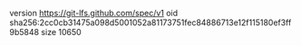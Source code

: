 version https://git-lfs.github.com/spec/v1
oid sha256:2cc0cb31475a098d5001052a81173751fec84886713e12f115180ef3ff9b5848
size 10650
